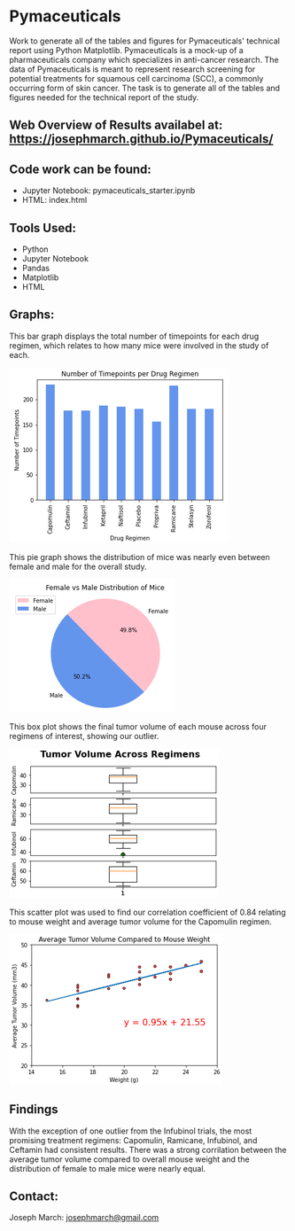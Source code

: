 # Pymaceuticals
Work to generate all of the tables and figures for Pymaceuticals' technical report using Python Matplotlib. Pymaceuticals is a mock-up of a pharmaceuticals company which specializes in anti-cancer research. The data of Pymaceuticals is meant to represent research screening for potential treatments for squamous cell carcinoma (SCC), a commonly occurring form of skin cancer. The task is to generate all of the tables and figures needed for the technical report of the study.

## Web Overview of Results availabel at: https://josephmarch.github.io/Pymaceuticals/

## Code work can be found:
- Jupyter Notebook: pymaceuticals_starter.ipynb
- HTML: index.html

## Tools Used:
- Python
- Jupyter Notebook
- Pandas
- Matplotlib
- HTML

## Graphs:
This bar graph displays the total number of timepoints for each drug regimen, which relates to how many mice were involved in the study of each.

![bargraph](/images/TimepointsPerDrugRegimen.png)

This pie graph shows the distribution of mice was nearly even between female and male for the overall study.

![piegraph](/images/FemaleVsMaleDistributionOfMice.png)

This box plot shows the final tumor volume of each mouse across four regimens of interest, showing our outlier.

![boxplot](/images/TumorVolumeAcrossRegimens.png)

This scatter plot was used to find our correlation coefficient of 0.84 relating to mouse weight and average tumor volume for the Capomulin regimen.

![scatterplot](/images/AvgTumorVolComparedToMouseWeight.png)

## Findings
With the exception of one outlier from the Infubinol trials, the most promising treatment regimens: Capomulin, Ramicane, Infubinol, and Ceftamin had consistent results. There was a strong corrilation between the average tumor volume compared to overall mouse weight and the distribution of female to male mice were nearly equal.

## Contact:
Joseph March: josephmarch@gmail.com
